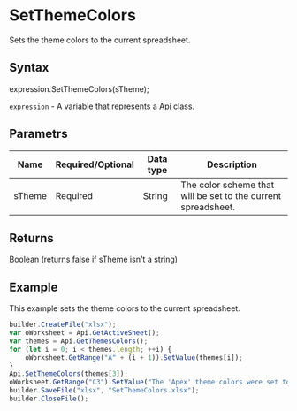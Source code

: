 # SetThemeColors

Sets the theme colors to the current spreadsheet.

## Syntax

expression.SetThemeColors(sTheme);

`expression` - A variable that represents a [Api](../Api.md) class.

## Parametrs

| **Name** | **Required/Optional** | **Data type** | **Description** |
| ------------- | ------------- | ------------- | ------------- |
| sTheme | Required | String | The color scheme that will be set to the current spreadsheet. |

## Returns

Boolean (returns false if sTheme isn't a string)

## Example

This example sets the theme colors to the current spreadsheet.

```javascript
builder.CreateFile("xlsx");
var oWorksheet = Api.GetActiveSheet();
var themes = Api.GetThemesColors();
for (let i = 0; i < themes.length; ++i) {
	oWorksheet.GetRange("A" + (i + 1)).SetValue(themes[i]);
}
Api.SetThemeColors(themes[3]);
oWorksheet.GetRange("C3").SetValue("The 'Apex' theme colors were set to the current spreadsheet.");
builder.SaveFile("xlsx", "SetThemeColors.xlsx");
builder.CloseFile();
```